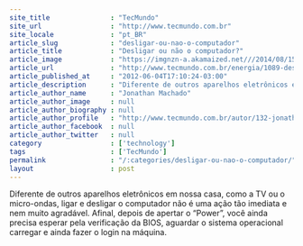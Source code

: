 ```yaml
---
site_title               : "TecMundo"
site_url                 : "http://www.tecmundo.com.br"
site_locale              : "pt_BR"
article_slug             : "desligar-ou-nao-o-computador"
article_title            : "Desligar ou não o computador?"
article_image            : "https://imgnzn-a.akamaized.net///2014/08/15/15154837821496-t1200x480.jpg"
article_url              : "http://www.tecmundo.com.br/energia/1089-desligar-ou-nao-o-computador-.htm"
article_published_at     : "2012-06-04T17:10:24-03:00"
article_description      : "Diferente de outros aparelhos eletrônicos em nossa casa, como a TV ou o micro-ondas, ligar e desligar o computador não é uma ação tão imediata e nem muito agradável. Afinal, depois de apertar o “Power”, você ainda precisa esperar pela verificação da BIOS, aguardar o sistema operacional carregar e ainda fazer o login na máquina."
article_author_name      : "Jonathan Machado"
article_author_image     : null
article_author_biography : null
article_author_profile   : "http://www.tecmundo.com.br/autor/132-jonathan-machado/"
article_author_facebook  : null
article_author_twitter   : null
category                 : ['technology']
tags                     : ['TecMundo']
permalink                : "/:categories/desligar-ou-nao-o-computador/"
layout                   : post
---
```


Diferente de outros aparelhos eletrônicos em nossa casa, como a TV ou o micro-ondas, ligar e desligar o computador não é uma ação tão imediata e nem muito agradável. Afinal, depois de apertar o “Power”, você ainda precisa esperar pela verificação da BIOS, aguardar o sistema operacional carregar e ainda fazer o login na máquina.
